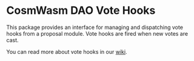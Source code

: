 # CosmWasm DAO Vote Hooks

This package provides an interface for managing and dispatching
vote hooks from a proposal module. Vote hooks are fired when new
votes are cast.

You can read more about vote hooks in our [wiki](https://github.com/DA0-DA0/dao-contracts/wiki/Proposal-Hooks-Interactions).
